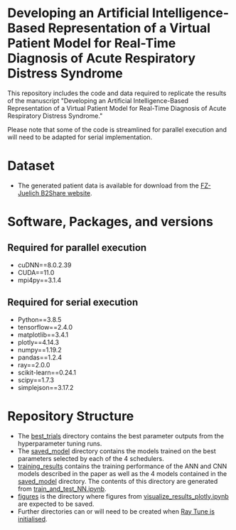 # Developing an Artificial Intelligence-Based Representation of a Virtual Patient Model for Real-Time Diagnosis of Acute Respiratory Distress Syndrome
This repository includes the code and data required to replicate the results of the manuscript "Developing an Artificial Intelligence-Based Representation of a Virtual Patient Model for Real-Time Diagnosis of Acute Respiratory Distress Syndrome."

Please note that some of the code is streamlined for parallel execution and will need to be adapted for serial implementation.

# Dataset
* The generated patient data is available for download from the [FZ-Juelich B2Share website](https://doi.org/10.23728/b2share.b143c287bb69482a90ababe7a5a8eb4a).

# Software, Packages, and versions
## Required for parallel execution
* cuDNN==8.0.2.39
* CUDA==11.0
* mpi4py==3.1.4

## Required for serial execution
* Python==3.8.5
* tensorflow==2.4.0
* matplotlib==3.4.1
* plotly==4.14.3
* numpy==1.19.2
* pandas==1.2.4
* ray==2.0.0
* scikit-learn==0.24.1
* scipy==1.7.3
* simplejson==3.17.2

# Repository Structure
* The [best_trials](best_trials/) directory contains the best parameter outputs from the hyperparameter tuning runs.
* The [saved_model](saved_model/) directory contains the models trained on the best parameters selected by each of the 4 schedulers.
* [training_results](training_results/) contains the training performance of the ANN and CNN models described in the paper as well as the 4 models contained in the [saved_model](saved_model/) directory. The contents of this directory are generated from [train_and_test_NN.ipynb](train_and_test_NN.ipynb).
* [figures](figures/) is the directory where figures from [visualize_results_plotly.ipynb](visualize_results_plotly.ipynb) are expected to be saved.
* Further directories can or will need to be created when [Ray Tune is initialised](ray_tune_experiment.py).
